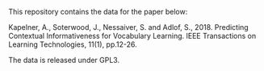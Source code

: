 This repository contains the data for the paper below: 

Kapelner, A., Soterwood, J., Nessaiver, S. and Adlof, S., 2018. Predicting Contextual Informativeness for Vocabulary Learning. IEEE Transactions on Learning Technologies, 11(1), pp.12-26.

The data is released under GPL3.